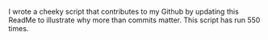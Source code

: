I wrote a cheeky script that contributes to my Github by updating this ReadMe to illustrate why more than commits matter. This script has run 550 times.